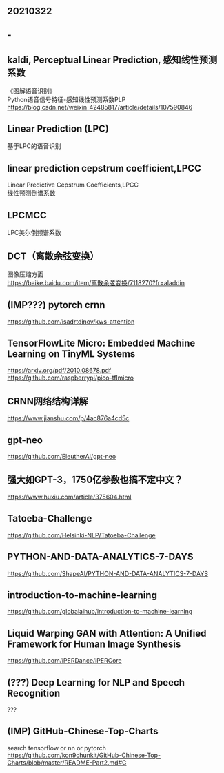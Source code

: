 ## 20210322  

## -  

## kaldi, Perceptual Linear Prediction, 感知线性预测系数  
《图解语音识别》  
Python语音信号特征-感知线性预测系数PLP  
https://blog.csdn.net/weixin_42485817/article/details/107590846  

## Linear Prediction (LPC)  
基于LPC的语音识别  

## linear prediction cepstrum coefficient,LPCC  
Linear Predictive Cepstrum Coefficients,LPCC  
线性预测倒谱系数  

## LPCMCC  
LPC美尔倒频谱系数  

## DCT（离散余弦变换）  
图像压缩方面  
https://baike.baidu.com/item/离散余弦变换/7118270?fr=aladdin  

## (IMP???) pytorch crnn  
https://github.com/isadrtdinov/kws-attention  

## TensorFlowLite Micro: Embedded Machine Learning on TinyML Systems  
https://arxiv.org/pdf/2010.08678.pdf  
https://github.com/raspberrypi/pico-tflmicro  

## CRNN网络结构详解  
https://www.jianshu.com/p/4ac876a4cd5c  

## gpt-neo  
https://github.com/EleutherAI/gpt-neo  

## 强大如GPT-3，1750亿参数也搞不定中文？  
https://www.huxiu.com/article/375604.html  

## Tatoeba-Challenge  
https://github.com/Helsinki-NLP/Tatoeba-Challenge  

## PYTHON-AND-DATA-ANALYTICS-7-DAYS  
https://github.com/ShapeAI/PYTHON-AND-DATA-ANALYTICS-7-DAYS  

## introduction-to-machine-learning  
https://github.com/globalaihub/introduction-to-machine-learning  

## Liquid Warping GAN with Attention: A Unified Framework for Human Image Synthesis  
https://github.com/iPERDance/iPERCore  

## (???) Deep Learning for NLP and Speech Recognition   
???  

## (IMP) GitHub-Chinese-Top-Charts  
search tensorflow or nn or pytorch  
https://github.com/kon9chunkit/GitHub-Chinese-Top-Charts/blob/master/README-Part2.md#C  
